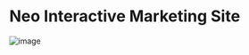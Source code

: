 # Neo Interactive Marketing Site

![image](https://user-images.githubusercontent.com/11874169/167313534-b8ac4e8d-f226-4a54-8b5a-68bf509bce7f.png)
